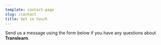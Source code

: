 ```yaml
---
template: contact-page
slug: /contact
title: Get in touch
---
```

Send us a message using the form below if you have any questions about **Translearn**.